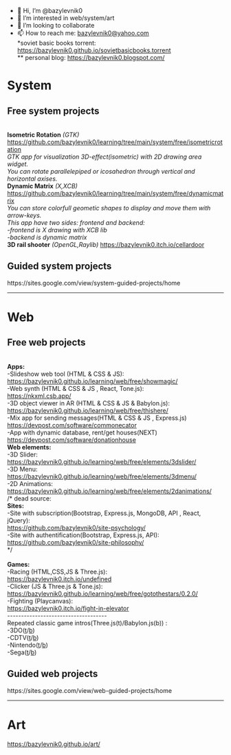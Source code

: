 - 👋 Hi, I’m @bazylevnik0
- 👀 I’m interested in web/system/art
- 💞️ I’m looking to collaborate
- 📫 How to reach me: bazylevnik0@yahoo.com <br>
*soviet basic books torrent: <a href="https://bazylevnik0.github.io/sovietbasicbooks.torrent">https://bazylevnik0.github.io/sovietbasicbooks.torrent</a><br>
** personal blog: <a href="https://bazylevnik0.blogspot.com/">https://bazylevnik0.blogspot.com/</a><br>

<h1>System</h1>
<h2>Free system projects</h2><br>
<b>Isometric Rotation</b> <i>(GTK)</i> <a href="https://github.com/bazylevnik0/learning/tree/main/system/free/isometricrotation">https://github.com/bazylevnik0/learning/tree/main/system/free/isometricrotation</a><br>
<i>GTK app for visualization 3D-effect(isometric) with 2D drawing area widget. <br>
 You can rotate parallelepiped or icosahedron through vertical and horizontal axises.</i><br>                                         
<b>Dynamic Matrix</b> <i>(X,XCB)</i> <a href="https://github.com/bazylevnik0/learning/tree/main/system/free/dynamicmatrix">https://github.com/bazylevnik0/learning/tree/main/system/free/dynamicmatrix</a><br>
 <i>You can store colorfull geometic shapes to display and move them with arrow-keys.<br>
 This app have two sides: frontend and backend:<br>
  -frontend is X drawing with XCB lib<br>
  -backend is dynamic matrix</i><br>
<b>3D rail shooter</b> <i>(OpenGL,Raylib)</i> <a href="https://bazylevnik0.itch.io/cellardoor">https://bazylevnik0.itch.io/cellardoor</a><br>
<h2>Guided system projects</h2> https://sites.google.com/view/system-guided-projects/home
<hr>
<h1>Web</h1>
<h2>Free web projects</h2><br>
<b>Apps:</b><br>
-Slideshow web tool (HTML & CSS & JS):<br>
<a href="https://bazylevnik0.github.io/learning/web/free/showmagic/">https://bazylevnik0.github.io/learning/web/free/showmagic/</a><br>
-Web synth (HTML & CSS & JS , React, Tone.js):<br>
<a href="https://nkxml.csb.app/">https://nkxml.csb.app/</a><br>
-3D object viewer in AR (HTML & CSS & JS & Babylon.js):<br>
<a href="https://bazylevnik0.github.io/learning/web/free/thishere/">https://bazylevnik0.github.io/learning/web/free/thishere/</a><br>
-Mix app for sending messages(HTML & CSS & JS , Express.js)<br>
<a href="https://devpost.com/software/commonecator">https://devpost.com/software/commonecator</a><br>
-App with dynamic database, rent/get houses(NEXT)<br>
<a href="https://devpost.com/software/donationhouse">https://devpost.com/software/donationhouse</a><br>
<b>Web elements:</b><br>
-3D Slider: <a href="https://bazylevnik0.github.io/learning/web/free/elements/3dslider/">https://bazylevnik0.github.io/learning/web/free/elements/3dslider/</a><br>
-3D Menu: <a href="https://bazylevnik0.github.io/learning/web/free/elements/3dmenu/">https://bazylevnik0.github.io/learning/web/free/elements/3dmenu/</a><br>
-2D Animations: <a href="https://bazylevnik0.github.io/learning/web/free/elements/2danimations/">https://bazylevnik0.github.io/learning/web/free/elements/2danimations/</a><br>
/* dead source:<br>
<b>Sites:</b><br>
-Site with subscription(Bootstrap, Express.js, MongoDB,  API , React, jQuery):<br>
<a href="https://github.com/bazylevnik0/site-psychology/">https://github.com/bazylevnik0/site-psychology/</a><br>
-Site with authentification(Bootstrap, Express.js, API):<br>
<a href="https://github.com/bazylevnik0/site-philosophy/">https://github.com/bazylevnik0/site-philosophy/</a><br>
*/<br><br>
<b>Games:</b><br>
-Racing (HTML,CSS,JS & Three.js):<br>
<a href="https://bazylevnik0.itch.io/undefined">https://bazylevnik0.itch.io/undefined</a><br>
-Clicker (JS & Three.js & Tone.js):<br>
<a href="https://bazylevnik0.github.io/learning/web/free/gotothestars/0.2.0/">https://bazylevnik0.github.io/learning/web/free/gotothestars/0.2.0/</a><br>
-Fighting (Playcanvas):<br>
<a href="https://bazylevnik0.itch.io/fight-in-elevator">https://bazylevnik0.itch.io/fight-in-elevator</a><br>
------------------------------------<br>
Repeated classic game intros(Three.js(t)/Babylon.js(b)) :<br>
-3DO(<a href="https://bazylevnik0.github.io/learning/web/free/gameintros/3do/three/">t</a>/<a href="https://bazylevnik0.github.io/learning/web/free/gameintros/3do/babylon/">b</a>)<br>
-CDTV(<a href="https://bazylevnik0.github.io/learning/web/free/gameintros/cdtv/three/">t</a>/<a href="https://bazylevnik0.github.io/learning/web/free/gameintros/cdtv/babylon/">b</a>)<br>
-Nintendo(<a href="https://bazylevnik0.github.io/learning/web/free/gameintros/nintendo/three/">t</a>/<a href="https://bazylevnik0.github.io/learning/web/free/gameintros/nintendo/babylon/">b</a>)<br>
-Sega(<a href="https://bazylevnik0.github.io/learning/web/free/gameintros/sega/three/">t</a>/<a href="https://bazylevnik0.github.io/learning/web/free/gameintros/sega/babylon/">b</a>)<br>
<h2>Guided web projects</h2> https://sites.google.com/view/web-guided-projects/home<br><hr>
<h1>Art</h1>
<a href="https://bazylevnik0.github.io/art/">https://bazylevnik0.github.io/art/</a><br>
